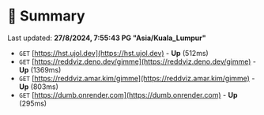 # 📖 Summary
Last updated: **27/8/2024, 7:55:43 PG "Asia/Kuala_Lumpur"**

- `GET` [https://hst.ujol.dev](https://hst.ujol.dev) - **Up** (512ms)
- `GET` [https://reddviz.deno.dev/gimme](https://reddviz.deno.dev/gimme) - **Up** (1369ms)
- `GET` [https://reddviz.amar.kim/gimme](https://reddviz.amar.kim/gimme) - **Up** (803ms)
- `GET` [https://dumb.onrender.com](https://dumb.onrender.com) - **Up** (295ms)
